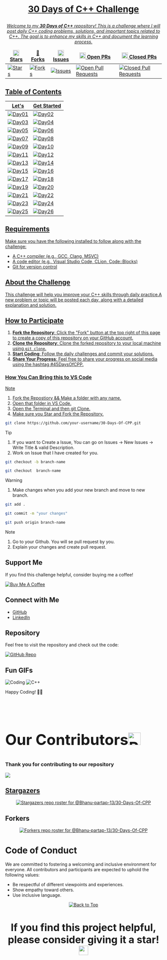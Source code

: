 
<div align="center">
<a href="#top">

# <p>30 Days of C++ Challenge
</p>

<i><p> Welcome to my **30 Days of C++** repository! This is a challenge where I will post daily C++ coding problems, solutions, and important topics related to C++. The goal is to enhance my skills in C++ and document the learning process.</p></i>

</div>


<table align="center">
    <thead align="center">
        <tr border: 1px;>
            <td><b><img src="https://raw.githubusercontent.com/Tarikul-Islam-Anik/tarikul-islam-anik/main/assets/images/Star.png" width="20" height="20"> Stars</b></td>
            <td><b>🍴 Forks</b></td>
            <td><b><img src="https://raw.githubusercontent.com/Tarikul-Islam-Anik/tarikul-islam-anik/main/assets/images/Lady%20Beetle.png" width="20" height="20"> Issues</b></td>
            <td><b><img src="https://raw.githubusercontent.com/Tarikul-Islam-Anik/tarikul-islam-anik/main/assets/images/Check%20Mark%20Button.png" width="20" height="20"> Open PRs</b></td>
            <td><b><img src="https://raw.githubusercontent.com/Tarikul-Islam-Anik/tarikul-islam-anik/main/assets/images/Cross%20Mark.png" width="20" height="20"> Closed PRs</b></td>
        </tr>
     </thead>
    <tbody>
         <tr>
            <td><img alt="Stars" src="https://img.shields.io/github/stars/Bhanu-partap-13/30-Days-Of-CPP?style=flat&logo=github"/></td>
             <td><img alt="Forks" src="https://img.shields.io/github/forks/Bhanu-partap-13/30-Days-Of-CPP?style=flat&logo=github"/></td>
            <td><img alt="Issues" src="https://img.shields.io/github/issues/Bhanu-partap-13/30-Days-Of-CPP?style=flat&logo=github"/></td>
            <td><img alt="Open Pull Requests" src="https://img.shields.io/github/issues-pr/Bhanu-partap-13/30-Days-Of-CPP?style=flat&logo=github"/></td>
           <td><img alt="Closed Pull Requests" src="https://img.shields.io/github/issues-pr-closed/Bhanu-partap-13/30-Days-Of-CPP?style=flat&color=critical&logo=github"/></td>
        </tr>
    </tbody>
</table>

## Table of Contents


|     Let's      |  Get Started           |
|----------------|-------------------------------|
| [![Day01](imgs/2.jpg)](https://github.com/Bhanu-partap-13/45-Days-Of-C-/tree/main/Day01)| [![Day02](imgs/3.jpg)](https://github.com/Bhanu-partap-13/45-Days-Of-C-/tree/main/Day02) | 
| [![Day03](imgs/4.jpg)](https://github.com/Bhanu-partap-13/45-Days-Of-C-/tree/main/Day03)| [![Day04](imgs/5.jpg)](https://github.com/Bhanu-partap-13/45-Days-Of-C-/tree/main/Day04) | 
| [![Day05](imgs/6.jpg)](https://github.com/Bhanu-partap-13/45-Days-Of-C-/tree/main/Day05)| [![Day06](imgs/7.jpg)](https://github.com/Bhanu-partap-13/45-Days-Of-C-/tree/main/Day06) | 
| [![Day07](imgs/8.jpg)](https://github.com/Bhanu-partap-13/45-Days-Of-C-/tree/main/Day07)| [![Day08](imgs/9.jpg)](https://github.com/Bhanu-partap-13/45-Days-Of-C-/tree/main/Day08) | 
| [![Day09](imgs/10.jpg)](https://github.com/Bhanu-partap-13/45-Days-Of-C-/tree/main/Day09)| [![Day10](imgs/11.jpg)](https://github.com/Bhanu-partap-13/45-Days-Of-C-/tree/main/Day10) | 
| [![Day11](imgs/12.jpg)](https://github.com/Bhanu-partap-13/45-Days-Of-C-/tree/main/Day11)| [![Day12](imgs/13.jpg)](https://github.com/Bhanu-partap-13/45-Days-Of-C-/tree/main/Day12) | 
| [![Day13](imgs/14.jpg)](https://github.com/Bhanu-partap-13/45-Days-Of-C-/tree/main/Day13)| [![Day14](imgs/15.jpg)](https://github.com/Bhanu-partap-13/45-Days-Of-C-/tree/main/Day14) | 
| [![Day15](imgs/16.jpg)](https://github.com/Bhanu-partap-13/45-Days-Of-C-/tree/main/Day15)| [![Day16](imgs/17.jpg)](https://github.com/Bhanu-partap-13/45-Days-Of-C-/tree/main/Day16) | 
| [![Day17](imgs/18.jpg)](https://github.com/Bhanu-partap-13/45-Days-Of-C-/tree/main/Day17)| [![Day18](imgs/19.jpg)](https://github.com/Bhanu-partap-13/45-Days-Of-C-/tree/main/Day18) | 
| [![Day19](imgs/20.jpg)](https://github.com/Bhanu-partap-13/45-Days-Of-C-/tree/main/Day19)| [![Day20](imgs/21.jpg)](https://github.com/Bhanu-partap-13/45-Days-Of-C-/tree/main/Day20) | 
| [![Day21](imgs/22.jpg)](https://github.com/Bhanu-partap-13/45-Days-Of-C-/tree/main/Day21)| [![Day22](imgs/23.jpg)](https://github.com/Bhanu-partap-13/45-Days-Of-C-/tree/main/Day22) | 
| [![Day23](imgs/24.jpg)](https://github.com/Bhanu-partap-13/45-Days-Of-C-/tree/main/Day23)| [![Day24](imgs/25.jpg)](https://github.com/Bhanu-partap-13/45-Days-Of-C-/tree/main/Day24) | 
| [![Day25](imgs/26.jpg)](https://github.com/Bhanu-partap-13/45-Days-Of-C-/tree/main/Day25)| [![Day26](imgs/27.jpg)](https://github.com/Bhanu-partap-13/45-Days-Of-C-/tree/main/Day26) | 



## Requirements
Make sure you have the following installed to follow along with the challenge:

- A C++ compiler (e.g., GCC, Clang, MSVC)
- A code editor (e.g., Visual Studio Code, CLion, Code::Blocks)
- Git for version control

## About the Challenge
This challenge will help you improve your C++ skills through daily practice.A new problem or topic will be posted each day, along with a detailed explanation and solution.

## How to Participate

1. **Fork the Repository**: Click the "Fork" button at the top right of this page to create a copy of this repository on your GitHub account.
2. **Clone the Repository**: Clone the forked repository to your local machine using `git clone`.
3. **Start Coding**: Follow the daily challenges and commit your solutions.
4. **Share Your Progress**: Feel free to share your progress on social media using the hashtag #45DaysOfCPP.

### How You Can Bring this to VS Code
>[!Note]
>1. Fork the Repostiory && Make a folder with any name.
>2. Open that folder in VS Code.
>3. Open the Terminal and then git Clone.
>4. Make sure you Star and Fork the Repository.

```bash
git clone https://github.com/your-username/30-Days-Of-CPP.git
```
>[!Tip]
>1. If you want to Create a Issue, You can go on Issues -> New Issues -> Write Title & valid Description.
>2. Work on Issue that I have created for you.

```bash
git checkout -b branch-name
```
```bash
git checkout  branch-name
```
>[!Warning]
>1. Make changes when you add your new branch and move to new branch.

```bash
git add .
```
```bash
git commit -m "your changes"
```
```bash
git push origin branch-name
```

>[!Note]
>1. Go to your Github. You will se pull request by you.
>2. Explain your changes and create pull request.

## Support Me

If you find this challenge helpful, consider buying me a coffee!

[![Buy Me A Coffee](https://img.shields.io/badge/-Buy%20Me%20A%20Coffee-orange?style=flat-square&logo=buy-me-a-coffee)](https://www.buymeacoffee.com/bhanupartap13)

## Connect with Me

- [GitHub](https://github.com/Bhanu-partap-13)
- [LinkedIn](https://www.linkedin.com/in/bhanu-partap-a49084274/)

## Repository

Feel free to visit the repository and check out the code:

[![GitHub Repo](https://img.shields.io/badge/-Visit%20Repo-black?style=flat-square&logo=github)](https://github.com/Bhanu-partap-13/45-Days-Of-C-)

## Fun GIFs

![Coding](https://media.giphy.com/media/3o7aD2saalBwwftBIY/giphy.gif)
![C++](https://media.giphy.com/media/26tn33aiTi1jkl6H6/giphy.gif)

Happy Coding! 🚀✨


<br><br>

 ## <h2 style="font-size:3rem;">Our Contributors<img src="https://raw.githubusercontent.com/Tarikul-Islam-Anik/Animated-Fluent-Emojis/master/Emojis/Smilies/Red%20Heart.png" alt="Red Heart" width="40" height="40" /></h2>
  <h3>Thank you for contributing to our repository</h3>
<a href="https://github.com/Bhanu-partap-13/30-Days-Of-CPP/graphs/contributors">
<img src="https://contributors-img.web.app/image?repo=Bhanu-partap-13/30-Days-Of-CPP"/>

## Stargazers

<div align='center'>

[![Stargazers repo roster for @Bhanu-partap-13/30-Days-Of-CPP](https://reporoster.com/stars/Bhanu-partap-13/30-Days-Of-CPP)](https://github.com/Bhanu-partap-13/30-Days-Of-CPP/stargazers)

</div>

## Forkers

<div align='center'>

[![Forkers repo roster for @Bhanu-partap-13/30-Days-Of-CPP](https://reporoster.com/forks/Bhanu-partap-13/30-Days-Of-CPP)](https://github.com/Bhanu-partap-13/30-Days-Of-CPP/network/members)

</div>


# Code of Conduct
We are committed to fostering a welcoming and inclusive environment for everyone. All contributors and participants are expected to uphold the following values:

- Be respectful of different viewpoints and experiences.
- Show empathy toward others.
- Use inclusive language.

<div align="center">
    <a href="#top">
        <img src="https://img.shields.io/badge/Back%20to%20Top-000000?style=for-the-badge&logo=github&logoColor=white" alt="Back to Top">
    </a>
</div>

<center>
<h3 style="font-size:2rem;">
If you find this project helpful, please consider giving it a star! <img src="https://raw.githubusercontent.com/Tarikul-Islam-Anik/tarikul-islam-anik/main/assets/images/Star.png" width="30" height="30"></p>
</center>

